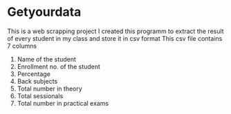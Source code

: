 # Getyourdata
This is a web scrapping project
I created this programm to extract the result of every student in my class and store it in csv format
This csv file contains 7 columns
1. Name of the student
2. Enrollment no. of the student
3. Percentage
4. Back subjects
5. Total number in theory
6. Total sessionals
7. Total number in practical exams
